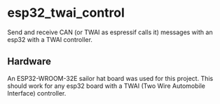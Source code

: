 # esp32_twai_control
Send and receive CAN (or TWAI as espressif calls it) messages with an esp32 with a TWAI controller. 

## Hardware
An ESP32-WROOM-32E sailor hat board was used for this project. This should work for any esp32 board with a TWAI (Two Wire Automobile Interface) controller. 

